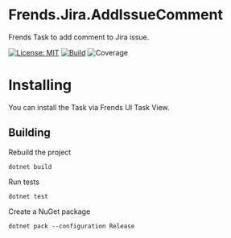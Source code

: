 # Frends.Jira.AddIssueComment
Frends Task to add comment to Jira issue.

[![License: MIT](https://img.shields.io/badge/License-MIT-green.svg)](https://opensource.org/licenses/MIT) 
[![Build](https://github.com/FrendsPlatform/Frends.Jira/actions/workflows/AddIssueComment_build_and_test_on_main.yml/badge.svg)](https://github.com/FrendsPlatform/Frends.Jira/actions)
![Coverage](https://app-github-custom-badges.azurewebsites.net/Badge?key=FrendsPlatform/Frends.Jira/Frends.Jira.AddIssueComment|main)

# Installing

You can install the Task via Frends UI Task View.

## Building


Rebuild the project

`dotnet build`

Run tests

`dotnet test`


Create a NuGet package

`dotnet pack --configuration Release`